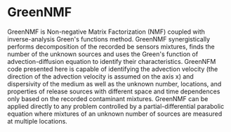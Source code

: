 # GreenNMF
GreenNMF is  Non-negative Matrix Factorization (NMF) coupled with inverse-analysis Green's functions method. GreenNMF synergistically performs decomposition of the recorded be sensors mixtures, finds the number of the unknown sources and uses the Green's function of advection-diffusion equation to identify their characteristics.  GreenNFM code presented here is capable of identifying the advection velocity (the direction of the advection velocity is assumed on the axis x) and dispersivity of the medium as well as the unknown number, locations, and properties of release sources with different space and time dependences only based on the recorded contaminant mixtures. GreenNMF can be applied directly to any problem controlled by a partial-differential parabolic equation where mixtures of an unknown number of sources are measured at multiple locations.
